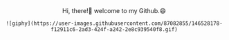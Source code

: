 <div align="center">
  Hi, there!👋 welcome to my Github.😄

    ![giphy](https://user-images.githubusercontent.com/87082855/146528178-f12911c6-2ad3-424f-a242-2e8c939540f8.gif)

</div>

